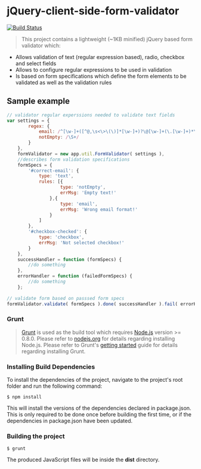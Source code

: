 # jQuery-client-side-form-validator 
[![Build Status](https://travis-ci.org/tolis-e/jQuery-client-side-form-validator.png?branch=master)](https://travis-ci.org/tolis-e/jQuery-client-side-form-validator)
> This project contains a lightweight (~1KB minified) jQuery based form validator which:

* Allows validation of text (regular expression based), radio, checkbox and select fields
* Allows to configure regular expressions to be used in validation
* Is based on form specifications which define the form elements to be validated as well as the validation rules

## Sample example

```js
// validator regular experssions needed to validate text fields
var settings = {
		regex: {
			email: /^[\w-]+([^@,\s<\>\(\)]*[\w-]+)?\@[\w-]+(\.[\w-]+)*\.[a-z]{2,}$/i,
			notEmpty: /\S+/
		}
	},
	formValidator = new app.util.FormValidator( settings ),
	//describes form validation specifications
	formSpecs = {
		'#correct-email': {
			type: 'text',
			rules: [{
					type: 'notEmpty',
					errMsg: 'Empty text!'
				},{
					type: 'email',
					errMsg: 'Wrong email format!'
				}
			]
		},
		'#checkbox-checked': {
			type: 'checkbox',
			errMsg: 'Not selected checkbox!'
		}
	},
	successHandler = function (formSpecs) {
		//do something
	},
	errorHandler = function (failedFormSpecs) {
		//do something
	};
	
// validate form based on passsed form specs
formValidator.validate( formSpecs ).done( successHandler ).fail( errorHandler );
```

### Grunt
> [Grunt](http://gruntjs.com/) is used as the build tool which requires [Node.js](http://nodejs.org/) version >= 0.8.0. Please refer to [nodejs.org](http://nodejs.org) for details regarding installing Node.js. Please refer to Grunt's [getting started](http://gruntjs.com/getting-started) guide for details regarding installing Grunt.

### Installing Build Dependencies
To install the dependencies of the project, navigate to the project's root folder and run the following command:

    $ npm install

This will install the versions of the dependencies declared in package.json. This is only required to be done once before building the first time, or if the dependencies in package.json have been updated.

### Building the project

    $ grunt

The produced JavaScript files will be inside the __dist__ directory.